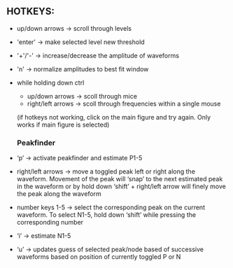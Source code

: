 ## HOTKEYS:

- up/down arrows -> scroll through levels
- 'enter' -> make selected level new threshold
- '+'/'-' -> increase/decrease the amplitude of waveforms
- 'n' -> normalize amplitudes to best fit window
- while holding down ctrl
  - up/down arrows -> scoll through mice
  - right/left arrows -> scoll through frequencies within a single mouse

  
  (if hotkeys not working, click on the main figure and try again. Only works if main figure is selected)
  
  ### Peakfinder
  
- ‘p’ -> activate peakfinder and estimate P1-5 
- right/left arrows -> move a toggled peak left or right along the waveform. Movement of the peak will ‘snap’ to the next estimated peak in the waveform or by hold down ‘shift’ + right/left arrow will finely move the peak along the waveform
- number keys 1-5 -> select the corresponding peak on the current waveform. To select N1-5, hold down ‘shift’ while pressing the corresponding number
- ‘i’ ->  estimate N1-5 
- ‘u’ -> updates guess of selected peak/node based of successive waveforms based on position of currently toggled P or N
